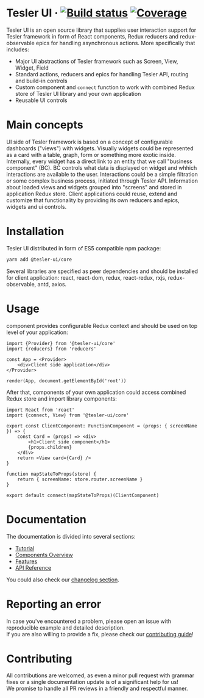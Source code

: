 
# Tesler UI &middot; [![Build status](https://github.com/tesler-platform/tesler-ui/workflows/Build/badge.svg)](https://github.com/tesler-platform/tesler-ui/actions?query=workflow%3ABuild) [![Coverage](https://coveralls.io/repos/github/tesler-platform/tesler-ui/badge.svg?branch=develop)](https://coveralls.io/github/tesler-platform/tesler-ui)

Tesler UI is an open source library that supplies user interaction support for Tesler framework in form of React components, Redux reducers and redux-observable epics for handling asynchronous actions.
More specifically that includes:
- Major UI abstractions of Tesler framework such as Screen, View, Widget, Field
- Standard actions, reducers and epics for handling Tesler API, routing and build-in controls
- Custom <Provider> component and `connect` function to work with combined Redux store of Tesler UI library and your own application
- Reusable UI controls

# Main concepts

UI side of Tesler framework is based on a concept of configurable dashboards ("views") with widgets. Visually widgets could be  represented as a card with a table, graph, form or something more exotic inside.
Internally, every widget has a direct link to an entity that we call "business component" (BC). BC controls what data is displayed on widget and whhich interactions are available to the user. Interactions could be a simple filtration or some complex business process, initiated through Tesler API.
Information about loaded views and widgets grouped into "screens" and stored in application Redux store.
Client applications could reuse, extend and customize that functionality by providing its own reducers and epics, widgets and ui controls.

# Installation

Tesler UI distributed in form of ES5 compatible npm package:
```sh
yarn add @tesler-ui/core
```

Several libraries are specified as peer dependencies and should be installed for client application: react, react-dom, redux, react-redux, rxjs, redux-observable, antd, axios. 

# Usage

<Provider> component provides configurable Redux context and should be used on top level of your application:

```tsx
import {Provider} from '@tesler-ui/core'
import {reducers} from 'reducers'

const App = <Provider>
    <div>Client side application</div>
</Provider>

render(App, document.getElementById('root'))
```

After that, components of your own application could access combined Redux store and import library components:

```tsx
import React from 'react'
import {connect, View} from '@tesler-ui/core'

export const ClientComponent: FunctionComponent = (props: { screenName }) => {
    const Card = (props) => <div>
        <h1>Client side component</h1>
        {props.children}
    </div>
    return <View card={Card} />
}

function mapStateToProps(store) {
    return { screenName: store.router.screenName }
}

export default connect(mapStateToProps)(ClientComponent)
```

# Documentation

The documentation is divided into several sections:
* [Tutorial](http://idocs.tesler.io/ui/#/screen/tutorial)
* [Components Overview](http://idocs.tesler.io/ui/#/screen/components)
* [Features](http://idocs.tesler.io/ui/#/screen/features)
* [API Reference](https://tesler-platform.github.io/tesler-ui)

You could also check our [changelog section](https://github.com/tesler-platform/tesler-ui/blob/master/CHANGELOG.md).

# Reporting an error

In case you've encountered a problem, please open an issue with reproducible example and detailed description.  
If you are also willing to provide a fix, please check our [contributing guide](https://github.com/tesler-platform/tesler-ui/blob/master/CONTRIBUTING.md)!

# Contributing

All contributions are welcomed, as even a minor pull request with grammar fixes or a single documentation update is of a significant help for us!  
We promise to handle all PR reviews in a friendly and respectful manner.

